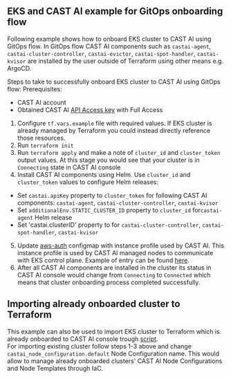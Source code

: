 ## EKS and CAST AI example for GitOps onboarding flow

Following example shows how to onboard EKS cluster to CAST AI using GitOps flow.
In GitOps flow CAST AI components such as `castai-agent`, `castai-cluster-controller`, `castai-evictor`, `castai-spot-handler`, `castai-kvisor` 
are installed by the user outside of Terraform using other means e.g. ArgoCD.

Steps to take to successfully onboard EKS cluster to CAST AI using GitOps flow:
Prerequisites:
- CAST AI account
- Obtained CAST AI [API Access key](https://docs.cast.ai/docs/authentication#obtaining-api-access-key) with Full Access
1. Configure `tf.vars.example` file with required values. If EKS cluster is already managed by Terraform you could instead directly reference those resources.
2. Run `terraform init`
3. Run `terraform apply` and make a note of `cluster_id` and `cluster_token` output values. At this stage you would see that your cluster is in `Connecting` state in CAST AI console
4. Install CAST AI components using Helm. Use `cluster_id` and `cluster_token` values to configure Helm releases:
- Set `castai.apiKey` property to `cluster_token` for following CAST AI components: `castai-agent`, `castai-cluster-controller`, `castai-kvisor`
- Set `additionalEnv.STATIC_CLUSTER_ID` property to `cluster_id` for`castai-agent` Helm release
- Set 'castai.clusterID' property to for `castai-cluster-controller`, `castai-spot-handler`, `castai-kvisor`
5. Update [aws-auth](https://docs.aws.amazon.com/eks/latest/userguide/add-user-role.html) configmap with instance profile used by CAST AI. This instance profile is used by CAST AI managed nodes to communicate with EKS control plane.  Example of entry can be found [here](https://github.com/castai/terraform-provider-castai/blob/157babd57b0977f499eb162e9bee27bee51d292a/examples/eks/eks_cluster_assumerole/eks.tf#L28-L38).
6. After all CAST AI components are installed in the cluster its status in CAST AI console would change from `Connecting` to `Connected` which means that cluster onboarding process completed successfully.


## Importing already onboarded cluster to Terraform

This example can also be used to import EKS cluster to Terraform which is already onboarded to CAST AI console trough [script](https://docs.cast.ai/docs/cluster-onboarding#how-it-works).   
For importing existing cluster follow steps 1-3 above and change `castai_node_configuration.default` Node Configuration name.
This would allow to manage already onboarded clusters' CAST AI Node Configurations and Node Templates through IaC.